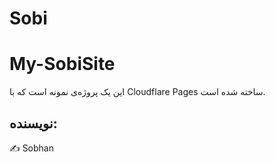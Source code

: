 # Sobi
# My-SobiSite
این یک پروژه‌ی نمونه است که با Cloudflare Pages ساخته شده است.


## نویسنده:
✍ Sobhan
